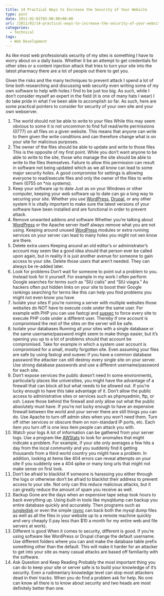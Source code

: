 ```yaml
---
title: 14 Practical Ways to Increase the Security of Your Website
type: post
date: 2011-02-01T05:00:00+00:00
url: /2011/02/14-practical-ways-to-increase-the-security-of-your-website/
categories:
  - Technical
tags:
  - Web Development
---
```


As like most web professionals security of my sites is something I have to worry about on a daily basis. Whether it be an attempt to get credentials for other sites or a content injection attack that tries to turn your site into the latest pharmacy there are a lot of people out there to get you.

Given the risks and the many techniques to prevent attack I spend a lot of time both researching and discussing web security even writing some of my own software to help with holes I find to be just too big. As such, while I don’t consider myself an expert in the field (it is one of many hats I wear) I do take pride in what I’ve been able to accomplish so far. As such, here are some practical pointers to consider for security of your own site and your own webserver.

1.  The world should not be able to write to your files
    While this may seem obvious to some it is not uncommon to find full read/write permissions (0777) on all files on a given website. This means that anyone can write to them given the write conditions and can therefore change what is on your site for malicious purposes.
2.  The owner of the files should be able to update and write to those files
    This is the opposite of my first point. While you don’t want anyone to be able to write to the site, those who manage the site should be able to write to the files themselves. Failure to allow this permission can result in software not being updated which as we all know can lead to some major security holes. A good compromise for settings is allowing everyone to read/execute files and only the owner of the files to write them (0755 on \*nix systems).
3.  Keep your software up to date
    Just as on your Windows or other computer, keeping your web software up to date can go a long way to securing your site. Whether you use [WordPress](http://www.wordpress.org), [Drupal](http://www.drupal.org), or any other system it is vitally important to make sure the latest versions of your software have been installed and are functional in order to prevent attack.
4.  Remove unwanted addons and software
    Whether you’re talking about [WordPress](http://www.wordpress.org) or the Apache server itself always remove what you are not using. Keeping around unused [WordPress](http://www.wordpress.org) modules or extra running services on your server can lead to many holes you might not ven know are there.
5.  Delete extra users
    Keeping around an old editor’s or administrator’s account may seem like a good idea should that person ever be called upon again, but in reality it is just another avenue for someone to gain access to your site. Delete those users that aren’t needed. They can always be re-added later.
6.  Look for problems
    Don’t wait for someone to point out a problem to you. Instead look for it yourself. For example in my work I often perform Google searches for terms such as “SIU cialis” and “SIU viagra.” As hackers often put hidden links on your site to boost their Google rankings searching for terms like this can help you find problems you might not even know you have
7.  Isolate your sites
    If you’re running a server with multiple websites those websites do NOT have to execute code under the same user. For example with PHP you can use fastcgi and [suexec](http://en.wikipedia.org/wiki/SuEXEC) to force every site to execute PHP code under a different user. Thereby if one account is compromised the rest of the sites on the server will be safe.
8.  Isolate your databases
    Running all your sites with a single database or the same username/password might seem to make things easier, but it’s opening you up to a lot of problems should that account be compromised. Take for example in which a system user account is compromised for a small, mostly forgotten site. Even assuming your files are safe by using fastcgi and suexec if you have a common database password the attacker can still destroy every single site on your server. Use strong database passwords and use a different username/password for each site.
9.  Don’t expose services the public doesn’t need
    In some environments, particularly places like universities, you might have the advantage of a firewall that can block all but what needs to be allowed out. If you’re lucky enough to have this take advantage of it. Don’t allow the public access to administrative sites or services such as phpmyadmin, ftp, or ssh. Leave those behind the firewall and only allow out what the public absolutely must have. If you’re not lucky enough to have an expensive firewall between the world and your server there are still things you can do. Use Apache to turn off admin sites when you won’t need them. Turn off other services or obscure them on non-standard IP ports, etc. Each item you turn off is one less item people can attack you with.
10.  Watch your logs
    A lot of information can be gathered from your server logs. Use a program like [AWStats](http://awstats.sourceforge.net/) to look for anomalies that might indicate a problem. For example, if your site only averages a few hits a day from the local community and you suddenly find it getting thousands from a third world country you might have a problem. In addition, looking at items like 404 errors can reveal attempts on your site if you suddenly see a 404 spike or many long urls that might not make sense on first look.
11.  Don’t be afraid to blacklist
    If someone is harassing you either through the logs or otherwise don’t be afraid to blacklist their address to prevent access to your site. Not only can this reduce malicious attacks, but it can greatly reduce the amount of spam you receive as well.
12.  Backup
    Gone are the days when an expensive tape setup took hours to back everything up. Using built-in tools like mysqldump can backup you entire database quickly and accurately. Then programs such as [jungledisk](http://www.jungledisk.com) or even the simple [rsync](http://en.wikipedia.org/wiki/Rsync) can back both the mysql dump files as well as all the files in your website up to a remote machine quickly and very cheaply (I pay less than $10 a month for my entire web and file servers at work).
13.  Different is good
    When it comes to security, different is good. If you’re using software like WordPress or Drupal change the default username. Use different folders where you can and make the database table prefix something other than the default. This will make it harder for an attacker to get into your site as many casual attacks are based off familiarity with the software.
14.  Ask Question and Keep Reading
    Probably the most important thing you can do to keep your site or server safe is to build your knowledge of it’s security. Even a rudimentary knowledge level can stop most attackers dead in their tracks. When you do find a problem ask for help. No one can know all there is to know about security and two heads are most definitely better than one.
